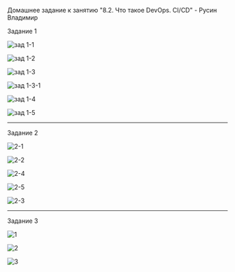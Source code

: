 Домашнее задание к занятию "8.2. Что такое DevOps. СI/СD" - Русин Владимир

Задание 1

![зад 1-1](https://user-images.githubusercontent.com/121317840/213278909-fdc39140-63a5-4fd2-b1e0-c1dce930546a.PNG)

![зад 1-2](https://user-images.githubusercontent.com/121317840/213279253-7526d75c-38e1-462c-912f-b29737d79a70.PNG)

![зад 1-3](https://user-images.githubusercontent.com/121317840/213279273-549bb27b-5616-41ed-96c1-0e566ce9f250.PNG)

![зад 1-3-1](https://user-images.githubusercontent.com/121317840/213279287-29813318-6bbf-49dc-877d-3565daa8b2b5.PNG)

![зад 1-4](https://user-images.githubusercontent.com/121317840/213279304-1d4a715e-ff99-43ac-9da8-d03d2ee5b6a7.PNG)

![зад 1-5](https://user-images.githubusercontent.com/121317840/213279317-9f46af97-a940-497f-9907-b62adc45584c.PNG)



---

Задание 2

![2-1](https://user-images.githubusercontent.com/121317840/213285098-12b64fdf-1c11-4737-8396-1993ba1beef9.PNG)

![2-2](https://user-images.githubusercontent.com/121317840/213285113-4251e7bf-f30c-4a0a-9ef1-04e97fd05c37.PNG)

![2-4](https://user-images.githubusercontent.com/121317840/213285702-6cbf6285-d777-4a32-8127-d719c628e362.PNG)

![2-5](https://user-images.githubusercontent.com/121317840/213285733-619a588a-0a6f-417f-bc7d-8a57682418c2.PNG)

![2-3](https://user-images.githubusercontent.com/121317840/213285126-598044cb-466f-404e-9b26-b6e53c883af3.PNG)

---

Задание 3

![1](https://user-images.githubusercontent.com/121317840/213432651-8d33509c-df36-401c-ba11-93566d2d62fd.png)

![2](https://user-images.githubusercontent.com/121317840/213433129-e0573e41-3245-4a6f-9bb4-755ee471db3c.PNG)

![3](https://user-images.githubusercontent.com/121317840/213432690-97c19e98-14a6-4100-9051-5e942504ecd1.png)

